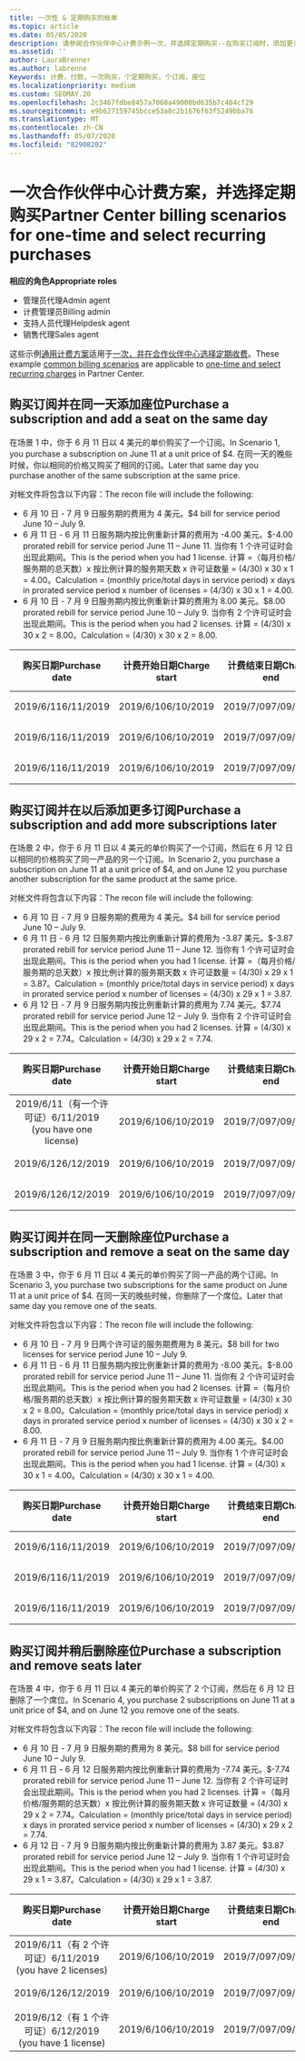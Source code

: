 ```yaml
---
title: 一次性 & 定期购买的帐单
ms.topic: article
ms.date: 05/05/2020
description: 请参阅合作伙伴中心计费示例一次，并选择定期购买--在购买订阅时，添加更多订阅，添加或删除座位。
ms.assetid: ''
author: LauraBrenner
ms.author: labrenne
Keywords: 计费，付款，一次购买，个定期购买，个订阅，座位
ms.localizationpriority: medium
ms.custom: SEOMAY.20
ms.openlocfilehash: 2c3467fdbe8457a7068a49000bd635b7c464cf29
ms.sourcegitcommit: e9b627159745bcce53a8c2b1676f63f5249bba76
ms.translationtype: MT
ms.contentlocale: zh-CN
ms.lasthandoff: 05/07/2020
ms.locfileid: "82908202"
---
```

# <a name="partner-center-billing-scenarios-for-one-time-and-select-recurring-purchases"></a><span data-ttu-id="14351-104">一次合作伙伴中心计费方案，并选择定期购买</span><span class="sxs-lookup"><span data-stu-id="14351-104">Partner Center billing scenarios for one-time and select recurring purchases</span></span>

<span data-ttu-id="14351-105">**相应的角色**</span><span class="sxs-lookup"><span data-stu-id="14351-105">**Appropriate roles**</span></span>

- <span data-ttu-id="14351-106">管理员代理</span><span class="sxs-lookup"><span data-stu-id="14351-106">Admin agent</span></span>
- <span data-ttu-id="14351-107">计费管理员</span><span class="sxs-lookup"><span data-stu-id="14351-107">Billing admin</span></span>
- <span data-ttu-id="14351-108">支持人员代理</span><span class="sxs-lookup"><span data-stu-id="14351-108">Helpdesk agent</span></span>
- <span data-ttu-id="14351-109">销售代理</span><span class="sxs-lookup"><span data-stu-id="14351-109">Sales agent</span></span>

<span data-ttu-id="14351-110">这些示例[通用计费方案](common-billing-scenarios.md)适用于[一次，并在合作伙伴中心选择定期收费](one-time-and-recurring-billing.md)。</span><span class="sxs-lookup"><span data-stu-id="14351-110">These example [common billing scenarios](common-billing-scenarios.md) are applicable to [one-time and select recurring charges](one-time-and-recurring-billing.md) in Partner Center.</span></span>

## <a name="purchase-a-subscription-and-add-a-seat-on-the-same-day"></a><span data-ttu-id="14351-111">购买订阅并在同一天添加座位</span><span class="sxs-lookup"><span data-stu-id="14351-111">Purchase a subscription and add a seat on the same day</span></span>

<span data-ttu-id="14351-112">在场景 1 中，你于 6 月 11 日以 4 美元的单价购买了一个订阅。</span><span class="sxs-lookup"><span data-stu-id="14351-112">In Scenario 1, you purchase a subscription on June 11 at a unit price of $4.</span></span> <span data-ttu-id="14351-113">在同一天的晚些时候，你以相同的价格又购买了相同的订阅。</span><span class="sxs-lookup"><span data-stu-id="14351-113">Later that same day you purchase another of the same subscription at the same price.</span></span>

<span data-ttu-id="14351-114">对帐文件将包含以下内容：</span><span class="sxs-lookup"><span data-stu-id="14351-114">The recon file will include the following:</span></span>

- <span data-ttu-id="14351-115">6 月 10 日 - 7 月 9 日服务期的费用为 4 美元。</span><span class="sxs-lookup"><span data-stu-id="14351-115">$4 bill for service period June 10 – July 9.</span></span>
- <span data-ttu-id="14351-116">6 月 11 日 - 6 月 11 日服务期内按比例重新计算的费用为 -4.00 美元。</span><span class="sxs-lookup"><span data-stu-id="14351-116">$-4.00 prorated rebill for service period June 11 – June 11.</span></span> <span data-ttu-id="14351-117">当你有 1 个许可证时会出现此期间。</span><span class="sxs-lookup"><span data-stu-id="14351-117">This is the period when you had 1 license.</span></span> <span data-ttu-id="14351-118">计算 =（每月价格/服务期的总天数）x 按比例计算的服务期天数 x 许可证数量 = (4/30) x 30 x 1 = 4.00。</span><span class="sxs-lookup"><span data-stu-id="14351-118">Calculation = (monthly price/total days in service period) x days in prorated service period x number of licenses = (4/30) x 30 x 1 = 4.00.</span></span>
- <span data-ttu-id="14351-119">6 月 10 日 - 7 月 9 日服务期内按比例重新计算的费用为 8.00 美元。</span><span class="sxs-lookup"><span data-stu-id="14351-119">$8.00 prorated rebill for service period June 10 – July 9.</span></span> <span data-ttu-id="14351-120">当你有 2 个许可证时会出现此期间。</span><span class="sxs-lookup"><span data-stu-id="14351-120">This is the period when you had 2 licenses.</span></span> <span data-ttu-id="14351-121">计算 = (4/30) x 30 x 2 = 8.00。</span><span class="sxs-lookup"><span data-stu-id="14351-121">Calculation = (4/30) x 30 x 2 = 8.00.</span></span>

|<span data-ttu-id="14351-122">**购买日期**</span><span class="sxs-lookup"><span data-stu-id="14351-122">**Purchase date**</span></span>   |<span data-ttu-id="14351-123">**计费开始日期**</span><span class="sxs-lookup"><span data-stu-id="14351-123">**Charge start**</span></span> |<span data-ttu-id="14351-124">**计费结束日期**</span><span class="sxs-lookup"><span data-stu-id="14351-124">**Charge end**</span></span>  |<span data-ttu-id="14351-125">**单价**</span><span class="sxs-lookup"><span data-stu-id="14351-125">**Unit price**</span></span>  |<span data-ttu-id="14351-126">**数量**</span><span class="sxs-lookup"><span data-stu-id="14351-126">**Quantity**</span></span>  |<span data-ttu-id="14351-127">**间距**</span><span class="sxs-lookup"><span data-stu-id="14351-127">**Amount**</span></span> |<span data-ttu-id="14351-128">**费用类型**</span><span class="sxs-lookup"><span data-stu-id="14351-128">**Charge type**</span></span> |
|:------:|:------:|:------:|:------:|:------:|:------:|:-----:|
|<span data-ttu-id="14351-129">2019/6/11</span><span class="sxs-lookup"><span data-stu-id="14351-129">6/11/2019</span></span>      |<span data-ttu-id="14351-130">2019/6/10</span><span class="sxs-lookup"><span data-stu-id="14351-130">6/10/2019</span></span>   |<span data-ttu-id="14351-131">2019/7/09</span><span class="sxs-lookup"><span data-stu-id="14351-131">7/09/2019</span></span>         |<span data-ttu-id="14351-132">4 美元</span><span class="sxs-lookup"><span data-stu-id="14351-132">$4</span></span>                |<span data-ttu-id="14351-133">1</span><span class="sxs-lookup"><span data-stu-id="14351-133">1</span></span>                 |<span data-ttu-id="14351-134">4 美元</span><span class="sxs-lookup"><span data-stu-id="14351-134">$4</span></span>            |<span data-ttu-id="14351-135">“新建”</span><span class="sxs-lookup"><span data-stu-id="14351-135">New</span></span>         |
|<span data-ttu-id="14351-136">2019/6/11</span><span class="sxs-lookup"><span data-stu-id="14351-136">6/11/2019</span></span>     | <span data-ttu-id="14351-137">2019/6/10</span><span class="sxs-lookup"><span data-stu-id="14351-137">6/10/2019</span></span>    |<span data-ttu-id="14351-138">2019/7/09</span><span class="sxs-lookup"><span data-stu-id="14351-138">7/09/2019</span></span>        |<span data-ttu-id="14351-139">4 美元</span><span class="sxs-lookup"><span data-stu-id="14351-139">$4</span></span>        |<span data-ttu-id="14351-140">1</span><span class="sxs-lookup"><span data-stu-id="14351-140">1</span></span>        | <span data-ttu-id="14351-141">-4 美元</span><span class="sxs-lookup"><span data-stu-id="14351-141">-$4</span></span>       |<span data-ttu-id="14351-142">addQuantity</span><span class="sxs-lookup"><span data-stu-id="14351-142">addQuantity</span></span>           |
|<span data-ttu-id="14351-143">2019/6/11</span><span class="sxs-lookup"><span data-stu-id="14351-143">6/11/2019</span></span>     | <span data-ttu-id="14351-144">2019/6/10</span><span class="sxs-lookup"><span data-stu-id="14351-144">6/10/2019</span></span>    |<span data-ttu-id="14351-145">2019/7/09</span><span class="sxs-lookup"><span data-stu-id="14351-145">7/09/2019</span></span>        |<span data-ttu-id="14351-146">4 美元</span><span class="sxs-lookup"><span data-stu-id="14351-146">$4</span></span>        | <span data-ttu-id="14351-147">2</span><span class="sxs-lookup"><span data-stu-id="14351-147">2</span></span>      |<span data-ttu-id="14351-148">8 美元</span><span class="sxs-lookup"><span data-stu-id="14351-148">$8</span></span>         |<span data-ttu-id="14351-149">addQuantity</span><span class="sxs-lookup"><span data-stu-id="14351-149">addQuantity</span></span>           |

## <a name="purchase-a-subscription-and-add-more-subscriptions-later"></a><span data-ttu-id="14351-150">购买订阅并在以后添加更多订阅</span><span class="sxs-lookup"><span data-stu-id="14351-150">Purchase a subscription and add more subscriptions later</span></span>

<span data-ttu-id="14351-151">在场景 2 中，你于 6 月 11 日以 4 美元的单价购买了一个订阅，然后在 6 月 12 日以相同的价格购买了同一产品的另一个订阅。</span><span class="sxs-lookup"><span data-stu-id="14351-151">In Scenario 2, you purchase a subscription on June 11 at a unit price of $4, and on June 12 you purchase another subscription for the same product at the same price.</span></span>

<span data-ttu-id="14351-152">对帐文件将包含以下内容：</span><span class="sxs-lookup"><span data-stu-id="14351-152">The recon file will include the following:</span></span>

- <span data-ttu-id="14351-153">6 月 10 日 - 7 月 9 日服务期的费用为 4 美元。</span><span class="sxs-lookup"><span data-stu-id="14351-153">$4 bill for service period June 10 – July 9.</span></span>
- <span data-ttu-id="14351-154">6 月 11 日 - 6 月 12 日服务期内按比例重新计算的费用为 -3.87 美元。</span><span class="sxs-lookup"><span data-stu-id="14351-154">$-3.87 prorated rebill for service period June 11 – June 12.</span></span> <span data-ttu-id="14351-155">当你有 1 个许可证时会出现此期间。</span><span class="sxs-lookup"><span data-stu-id="14351-155">This is the period when you had 1 license.</span></span> <span data-ttu-id="14351-156">计算 =（每月价格/服务期的总天数）x 按比例计算的服务期天数 x 许可证数量 = (4/30) x 29 x 1 = 3.87。</span><span class="sxs-lookup"><span data-stu-id="14351-156">Calculation = (monthly price/total days in service period) x days in prorated service period x number of licenses = (4/30) x 29 x 1 = 3.87.</span></span>
- <span data-ttu-id="14351-157">6 月 12 日 - 7 月 9 日服务期内按比例重新计算的费用为 7.74 美元。</span><span class="sxs-lookup"><span data-stu-id="14351-157">$7.74 prorated rebill for service period June 12 – July 9.</span></span> <span data-ttu-id="14351-158">当你有 2 个许可证时会出现此期间。</span><span class="sxs-lookup"><span data-stu-id="14351-158">This is the period when you had 2 licenses.</span></span> <span data-ttu-id="14351-159">计算 = (4/30) x 29 x 2 = 7.74。</span><span class="sxs-lookup"><span data-stu-id="14351-159">Calculation = (4/30) x 29 x 2 = 7.74.</span></span>

|<span data-ttu-id="14351-160">**购买日期**</span><span class="sxs-lookup"><span data-stu-id="14351-160">**Purchase date**</span></span>   |<span data-ttu-id="14351-161">**计费开始日期**</span><span class="sxs-lookup"><span data-stu-id="14351-161">**Charge start**</span></span> |<span data-ttu-id="14351-162">**计费结束日期**</span><span class="sxs-lookup"><span data-stu-id="14351-162">**Charge end**</span></span>  |<span data-ttu-id="14351-163">**单价**</span><span class="sxs-lookup"><span data-stu-id="14351-163">**Unit price**</span></span>  |<span data-ttu-id="14351-164">**数量**</span><span class="sxs-lookup"><span data-stu-id="14351-164">**Quantity**</span></span>  |<span data-ttu-id="14351-165">**间距**</span><span class="sxs-lookup"><span data-stu-id="14351-165">**Amount**</span></span> |<span data-ttu-id="14351-166">**费用类型**</span><span class="sxs-lookup"><span data-stu-id="14351-166">**Charge type**</span></span> |
|:------:|:------:|:------:|:------:|:------:|:------:|:-----:|
|<span data-ttu-id="14351-167">2019/6/11（有一个许可证）</span><span class="sxs-lookup"><span data-stu-id="14351-167">6/11/2019 (you have one license)</span></span>     |<span data-ttu-id="14351-168">2019/6/10</span><span class="sxs-lookup"><span data-stu-id="14351-168">6/10/2019</span></span>   |<span data-ttu-id="14351-169">2019/7/09</span><span class="sxs-lookup"><span data-stu-id="14351-169">7/09/2019</span></span>         |<span data-ttu-id="14351-170">4 美元</span><span class="sxs-lookup"><span data-stu-id="14351-170">$4</span></span>         |<span data-ttu-id="14351-171">1</span><span class="sxs-lookup"><span data-stu-id="14351-171">1</span></span>        |<span data-ttu-id="14351-172">4 美元</span><span class="sxs-lookup"><span data-stu-id="14351-172">$4</span></span>            |<span data-ttu-id="14351-173">“新建”</span><span class="sxs-lookup"><span data-stu-id="14351-173">New</span></span>         |
|<span data-ttu-id="14351-174">2019/6/12</span><span class="sxs-lookup"><span data-stu-id="14351-174">6/12/2019</span></span>     | <span data-ttu-id="14351-175">2019/6/10</span><span class="sxs-lookup"><span data-stu-id="14351-175">6/10/2019</span></span>    |<span data-ttu-id="14351-176">2019/7/09</span><span class="sxs-lookup"><span data-stu-id="14351-176">7/09/2019</span></span>        |<span data-ttu-id="14351-177">4 美元</span><span class="sxs-lookup"><span data-stu-id="14351-177">$4</span></span>        |<span data-ttu-id="14351-178">1</span><span class="sxs-lookup"><span data-stu-id="14351-178">1</span></span>        | <span data-ttu-id="14351-179">-3.87 美元</span><span class="sxs-lookup"><span data-stu-id="14351-179">-$3.87</span></span>       |<span data-ttu-id="14351-180">addQuantity</span><span class="sxs-lookup"><span data-stu-id="14351-180">addQuantity</span></span>           |
|<span data-ttu-id="14351-181">2019/6/12</span><span class="sxs-lookup"><span data-stu-id="14351-181">6/12/2019</span></span>     | <span data-ttu-id="14351-182">2019/6/10</span><span class="sxs-lookup"><span data-stu-id="14351-182">6/10/2019</span></span>    |<span data-ttu-id="14351-183">2019/7/09</span><span class="sxs-lookup"><span data-stu-id="14351-183">7/09/2019</span></span>        |<span data-ttu-id="14351-184">4 美元</span><span class="sxs-lookup"><span data-stu-id="14351-184">$4</span></span>        | <span data-ttu-id="14351-185">2</span><span class="sxs-lookup"><span data-stu-id="14351-185">2</span></span>      |<span data-ttu-id="14351-186">7.74 美元</span><span class="sxs-lookup"><span data-stu-id="14351-186">$7.74</span></span>       |<span data-ttu-id="14351-187">addQuantity</span><span class="sxs-lookup"><span data-stu-id="14351-187">addQuantity</span></span>           |

## <a name="purchase-a-subscription-and-remove-a-seat-on-the-same-day"></a><span data-ttu-id="14351-188">购买订阅并在同一天删除座位</span><span class="sxs-lookup"><span data-stu-id="14351-188">Purchase a subscription and remove a seat on the same day</span></span>

<span data-ttu-id="14351-189">在场景 3 中，你于 6 月 11 日以 4 美元的单价购买了同一产品的两个订阅。</span><span class="sxs-lookup"><span data-stu-id="14351-189">In Scenario 3, you purchase two subscriptions for the same product on June 11 at a unit price of $4.</span></span> <span data-ttu-id="14351-190">在同一天的晚些时候，你删除了一个席位。</span><span class="sxs-lookup"><span data-stu-id="14351-190">Later that same day you remove one of the seats.</span></span>  

<span data-ttu-id="14351-191">对帐文件将包含以下内容：</span><span class="sxs-lookup"><span data-stu-id="14351-191">The recon file will include the following:</span></span>

- <span data-ttu-id="14351-192">6 月 10 日 - 7 月 9 日两个许可证的服务期费用为 8 美元。</span><span class="sxs-lookup"><span data-stu-id="14351-192">$8 bill for two licenses for service period June 10 – July 9.</span></span>
- <span data-ttu-id="14351-193">6 月 11 日 - 6 月 11 日服务期内按比例重新计算的费用为 -8.00 美元。</span><span class="sxs-lookup"><span data-stu-id="14351-193">$-8.00 prorated rebill for service period June 11 – June 11.</span></span> <span data-ttu-id="14351-194">当你有 2 个许可证时会出现此期间。</span><span class="sxs-lookup"><span data-stu-id="14351-194">This is the period when you had 2 licenses.</span></span> <span data-ttu-id="14351-195">计算 =（每月价格/服务期的总天数）x 按比例计算的服务期天数 x 许可证数量 = (4/30) x 30 x 2 = 8.00。</span><span class="sxs-lookup"><span data-stu-id="14351-195">Calculation = (monthly price/total days in service period) x days in prorated service period x number of licenses = (4/30) x 30 x 2 = 8.00.</span></span>
- <span data-ttu-id="14351-196">6 月 11 日 - 7 月 9 日服务期内按比例重新计算的费用为 4.00 美元。</span><span class="sxs-lookup"><span data-stu-id="14351-196">$4.00 prorated rebill for service period June 11 – July 9.</span></span> <span data-ttu-id="14351-197">当你有 1 个许可证时会出现此期间。</span><span class="sxs-lookup"><span data-stu-id="14351-197">This is the period when you had 1 license.</span></span> <span data-ttu-id="14351-198">计算 = (4/30) x 30 x 1 = 4.00。</span><span class="sxs-lookup"><span data-stu-id="14351-198">Calculation = (4/30) x 30 x 1 = 4.00.</span></span>

|<span data-ttu-id="14351-199">**购买日期**</span><span class="sxs-lookup"><span data-stu-id="14351-199">**Purchase date**</span></span>   |<span data-ttu-id="14351-200">**计费开始日期**</span><span class="sxs-lookup"><span data-stu-id="14351-200">**Charge start**</span></span> |<span data-ttu-id="14351-201">**计费结束日期**</span><span class="sxs-lookup"><span data-stu-id="14351-201">**Charge end**</span></span>  |<span data-ttu-id="14351-202">**单价**</span><span class="sxs-lookup"><span data-stu-id="14351-202">**Unit price**</span></span>  |<span data-ttu-id="14351-203">**数量**</span><span class="sxs-lookup"><span data-stu-id="14351-203">**Quantity**</span></span>  |<span data-ttu-id="14351-204">**间距**</span><span class="sxs-lookup"><span data-stu-id="14351-204">**Amount**</span></span> |<span data-ttu-id="14351-205">**费用类型**</span><span class="sxs-lookup"><span data-stu-id="14351-205">**Charge type**</span></span> |
|:------:|:------:|:------:|:------:|:------:|:------:|:-----:|
|<span data-ttu-id="14351-206">2019/6/11</span><span class="sxs-lookup"><span data-stu-id="14351-206">6/11/2019</span></span>      |<span data-ttu-id="14351-207">2019/6/10</span><span class="sxs-lookup"><span data-stu-id="14351-207">6/10/2019</span></span>   |<span data-ttu-id="14351-208">2019/7/09</span><span class="sxs-lookup"><span data-stu-id="14351-208">7/09/2019</span></span>         |<span data-ttu-id="14351-209">4 美元</span><span class="sxs-lookup"><span data-stu-id="14351-209">$4</span></span>                |<span data-ttu-id="14351-210">2</span><span class="sxs-lookup"><span data-stu-id="14351-210">2</span></span>                 |<span data-ttu-id="14351-211">8 美元</span><span class="sxs-lookup"><span data-stu-id="14351-211">$8</span></span>            |<span data-ttu-id="14351-212">“新建”</span><span class="sxs-lookup"><span data-stu-id="14351-212">New</span></span>         |
|<span data-ttu-id="14351-213">2019/6/11</span><span class="sxs-lookup"><span data-stu-id="14351-213">6/11/2019</span></span>     | <span data-ttu-id="14351-214">2019/6/10</span><span class="sxs-lookup"><span data-stu-id="14351-214">6/10/2019</span></span>    |<span data-ttu-id="14351-215">2019/7/09</span><span class="sxs-lookup"><span data-stu-id="14351-215">7/09/2019</span></span>        |<span data-ttu-id="14351-216">4 美元</span><span class="sxs-lookup"><span data-stu-id="14351-216">$4</span></span>        |<span data-ttu-id="14351-217">2</span><span class="sxs-lookup"><span data-stu-id="14351-217">2</span></span>        | <span data-ttu-id="14351-218">-8 美元</span><span class="sxs-lookup"><span data-stu-id="14351-218">-$8</span></span>       |<span data-ttu-id="14351-219">removeQuantity</span><span class="sxs-lookup"><span data-stu-id="14351-219">removeQuantity</span></span>           |
|<span data-ttu-id="14351-220">2019/6/11</span><span class="sxs-lookup"><span data-stu-id="14351-220">6/11/2019</span></span>     | <span data-ttu-id="14351-221">2019/6/10</span><span class="sxs-lookup"><span data-stu-id="14351-221">6/10/2019</span></span>    |<span data-ttu-id="14351-222">2019/7/09</span><span class="sxs-lookup"><span data-stu-id="14351-222">7/09/2019</span></span>        |<span data-ttu-id="14351-223">4 美元</span><span class="sxs-lookup"><span data-stu-id="14351-223">$4</span></span>        | <span data-ttu-id="14351-224">1</span><span class="sxs-lookup"><span data-stu-id="14351-224">1</span></span>      |<span data-ttu-id="14351-225">4 美元</span><span class="sxs-lookup"><span data-stu-id="14351-225">$4</span></span>         |<span data-ttu-id="14351-226">removeQuantity</span><span class="sxs-lookup"><span data-stu-id="14351-226">removeQuantity</span></span>           |

## <a name="purchase-a-subscription-and-remove-seats-later"></a><span data-ttu-id="14351-227">购买订阅并稍后删除座位</span><span class="sxs-lookup"><span data-stu-id="14351-227">Purchase a subscription and remove seats later</span></span>

<span data-ttu-id="14351-228">在场景 4 中，你于 6 月 11 日以 4 美元的单价购买了 2 个订阅，然后在 6 月 12 日删除了一个席位。</span><span class="sxs-lookup"><span data-stu-id="14351-228">In Scenario 4, you purchase 2 subscriptions on June 11 at a unit price of $4, and on June 12 you remove one of the seats.</span></span>

<span data-ttu-id="14351-229">对帐文件将包含以下内容：</span><span class="sxs-lookup"><span data-stu-id="14351-229">The recon file will include the following:</span></span>

- <span data-ttu-id="14351-230">6 月 10 日 - 7 月 9 日服务期的费用为 8 美元。</span><span class="sxs-lookup"><span data-stu-id="14351-230">$8 bill for service period June 10 – July 9.</span></span>
- <span data-ttu-id="14351-231">6 月 11 日 - 6 月 12 日服务期内按比例重新计算的费用为 -7.74 美元。</span><span class="sxs-lookup"><span data-stu-id="14351-231">$-7.74 prorated rebill for service period June 11 – June 12.</span></span> <span data-ttu-id="14351-232">当你有 2 个许可证时会出现此期间。</span><span class="sxs-lookup"><span data-stu-id="14351-232">This is the period when you had 2 licenses.</span></span> <span data-ttu-id="14351-233">计算 =（每月价格/服务期的总天数）x 按比例计算的服务期天数 x 许可证数量 = (4/30) x 29 x 2 = 7.74。</span><span class="sxs-lookup"><span data-stu-id="14351-233">Calculation = (monthly price/total days in service period) x days in prorated service period x number of licenses = (4/30) x 29 x 2 = 7.74.</span></span>
- <span data-ttu-id="14351-234">6 月 12 日 - 7 月 9 日服务期内按比例重新计算的费用为 3.87 美元。</span><span class="sxs-lookup"><span data-stu-id="14351-234">$3.87 prorated rebill for service period June 12 – July 9.</span></span> <span data-ttu-id="14351-235">当你有 1 个许可证时会出现此期间。</span><span class="sxs-lookup"><span data-stu-id="14351-235">This is the period when you had 1 license.</span></span> <span data-ttu-id="14351-236">计算 = (4/30) x 29 x 1 = 3.87。</span><span class="sxs-lookup"><span data-stu-id="14351-236">Calculation = (4/30) x 29 x 1 = 3.87.</span></span>

|<span data-ttu-id="14351-237">**购买日期**</span><span class="sxs-lookup"><span data-stu-id="14351-237">**Purchase date**</span></span>   |<span data-ttu-id="14351-238">**计费开始日期**</span><span class="sxs-lookup"><span data-stu-id="14351-238">**Charge start**</span></span> |<span data-ttu-id="14351-239">**计费结束日期**</span><span class="sxs-lookup"><span data-stu-id="14351-239">**Charge end**</span></span>  |<span data-ttu-id="14351-240">**单价**</span><span class="sxs-lookup"><span data-stu-id="14351-240">**Unit price**</span></span>  |<span data-ttu-id="14351-241">**数量**</span><span class="sxs-lookup"><span data-stu-id="14351-241">**Quantity**</span></span>  |<span data-ttu-id="14351-242">**间距**</span><span class="sxs-lookup"><span data-stu-id="14351-242">**Amount**</span></span> |<span data-ttu-id="14351-243">**费用类型**</span><span class="sxs-lookup"><span data-stu-id="14351-243">**Charge type**</span></span> |
|:------:|:------:|:------:|:------:|:------:|:------:|:-----:|
|<span data-ttu-id="14351-244">2019/6/11（有 2 个许可证）</span><span class="sxs-lookup"><span data-stu-id="14351-244">6/11/2019 (you have 2 licenses)</span></span>     |<span data-ttu-id="14351-245">2019/6/10</span><span class="sxs-lookup"><span data-stu-id="14351-245">6/10/2019</span></span>   |<span data-ttu-id="14351-246">2019/7/09</span><span class="sxs-lookup"><span data-stu-id="14351-246">7/09/2019</span></span>         |<span data-ttu-id="14351-247">4 美元</span><span class="sxs-lookup"><span data-stu-id="14351-247">$4</span></span>         |<span data-ttu-id="14351-248">2</span><span class="sxs-lookup"><span data-stu-id="14351-248">2</span></span>        |<span data-ttu-id="14351-249">8 美元</span><span class="sxs-lookup"><span data-stu-id="14351-249">$8</span></span>       |<span data-ttu-id="14351-250">“新建”</span><span class="sxs-lookup"><span data-stu-id="14351-250">New</span></span>       |
|<span data-ttu-id="14351-251">2019/6/12</span><span class="sxs-lookup"><span data-stu-id="14351-251">6/12/2019</span></span>     | <span data-ttu-id="14351-252">2019/6/10</span><span class="sxs-lookup"><span data-stu-id="14351-252">6/10/2019</span></span>    |<span data-ttu-id="14351-253">2019/7/09</span><span class="sxs-lookup"><span data-stu-id="14351-253">7/09/2019</span></span>        |<span data-ttu-id="14351-254">4 美元</span><span class="sxs-lookup"><span data-stu-id="14351-254">$4</span></span>        |<span data-ttu-id="14351-255">2</span><span class="sxs-lookup"><span data-stu-id="14351-255">2</span></span>        | <span data-ttu-id="14351-256">-7.74 美元</span><span class="sxs-lookup"><span data-stu-id="14351-256">-$7.74</span></span>       |<span data-ttu-id="14351-257">removeQuantity</span><span class="sxs-lookup"><span data-stu-id="14351-257">removeQuantity</span></span>           |
|<span data-ttu-id="14351-258">2019/6/12（有 1 个许可证）</span><span class="sxs-lookup"><span data-stu-id="14351-258">6/12/2019 (you have 1 license)</span></span>    | <span data-ttu-id="14351-259">2019/6/10</span><span class="sxs-lookup"><span data-stu-id="14351-259">6/10/2019</span></span>    |<span data-ttu-id="14351-260">2019/7/09</span><span class="sxs-lookup"><span data-stu-id="14351-260">7/09/2019</span></span>   |<span data-ttu-id="14351-261">4 美元</span><span class="sxs-lookup"><span data-stu-id="14351-261">$4</span></span>    |<span data-ttu-id="14351-262">1</span><span class="sxs-lookup"><span data-stu-id="14351-262">1</span></span>      |<span data-ttu-id="14351-263">3.87 美元</span><span class="sxs-lookup"><span data-stu-id="14351-263">$3.87</span></span>    |<span data-ttu-id="14351-264">removeQuantity</span><span class="sxs-lookup"><span data-stu-id="14351-264">removeQuantity</span></span> |
